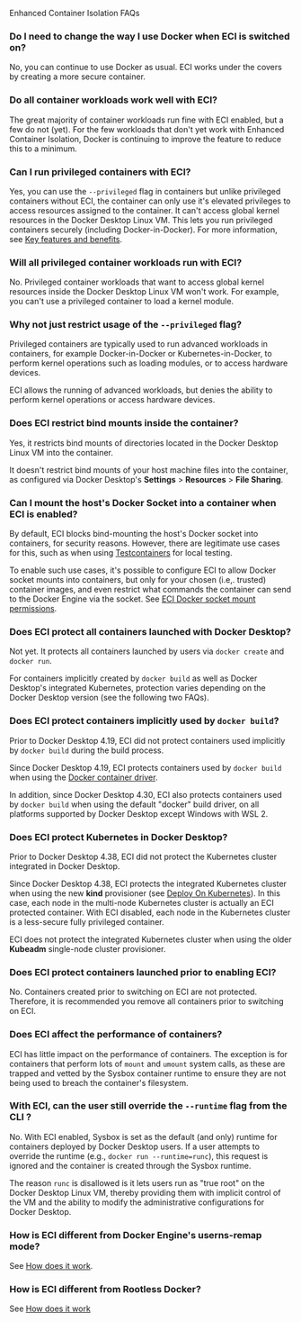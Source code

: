 Enhanced Container Isolation FAQs


### Do I need to change the way I use Docker when ECI is switched on?

No, you can continue to use Docker as usual. ECI works under the covers by
creating a more secure container.

### Do all container workloads work well with ECI?

The great majority of container workloads run fine with ECI enabled, but a few
do not (yet). For the few workloads that don't yet work with Enhanced Container
Isolation, Docker is continuing to improve the feature to reduce this to a
minimum.

### Can I run privileged containers with ECI?

Yes, you can use the `--privileged` flag in containers but unlike privileged
containers without ECI, the container can only use it's elevated privileges to
access resources assigned to the container. It can't access global kernel
resources in the Docker Desktop Linux VM. This lets you run privileged
containers securely (including Docker-in-Docker). For more information, see [Key features and benefits](features-benefits.md#privileged-containers-are-also-secured).

### Will all privileged container workloads run with ECI?

No. Privileged container workloads that want to access global kernel resources
inside the Docker Desktop Linux VM won't work. For example, you can't use a
privileged container to load a kernel module.

### Why not just restrict usage of the `--privileged` flag?

Privileged containers are typically used to run advanced workloads in
containers, for example Docker-in-Docker or Kubernetes-in-Docker, to
perform kernel operations such as loading modules, or to access hardware
devices.

ECI allows the running of advanced workloads, but denies the ability to perform
kernel operations or access hardware devices.

### Does ECI restrict bind mounts inside the container?

Yes, it restricts bind mounts of directories located in the Docker Desktop Linux
VM into the container.

It doesn't restrict bind mounts of your host machine files into the container,
as configured via Docker Desktop's **Settings** > **Resources** > **File Sharing**.

### Can I mount the host's Docker Socket into a container when ECI is enabled?

By default, ECI blocks bind-mounting the host's Docker socket into containers,
for security reasons. However, there are legitimate use cases for this, such as
when using [Testcontainers](https://testcontainers.com/) for local testing.

To enable such use cases, it's possible to configure ECI to allow Docker socket
mounts into containers, but only for your chosen (i.e,. trusted) container images, and
even restrict what commands the container can send to the Docker Engine via the socket.
See [ECI Docker socket mount permissions](config.md#docker-socket-mount-permissions).

### Does ECI protect all containers launched with Docker Desktop?

Not yet. It protects all containers launched by users via `docker create` and
`docker run`.

For containers implicitly created by `docker build` as well as Docker
Desktop's integrated Kubernetes, protection varies depending on the Docker
Desktop version (see the following two FAQs).

### Does ECI protect containers implicitly used by `docker build`?

Prior to Docker Desktop 4.19, ECI did not protect containers used implicitly
by `docker build` during the build process.

Since Docker Desktop 4.19, ECI protects containers used by `docker build`
when using the [Docker container driver](/manuals/build/builders/drivers/_index.md).

In addition, since Docker Desktop 4.30, ECI also protects containers used by
`docker build` when using the default "docker" build driver, on all
platforms supported by Docker Desktop except Windows with WSL 2.

### Does ECI protect Kubernetes in Docker Desktop?

Prior to Docker Desktop 4.38, ECI did not protect the Kubernetes cluster
integrated in Docker Desktop.

Since Docker Desktop 4.38, ECI protects the integrated Kubernetes cluster
when using the new **kind** provisioner (see [Deploy On Kubernetes](/manuals/desktop/features/kubernetes.md)).
In this case, each node in the multi-node Kubernetes cluster is actually an ECI
protected container. With ECI disabled, each node in the Kubernetes cluster is
a less-secure fully privileged container.

ECI does not protect the integrated Kubernetes cluster when using the
older **Kubeadm** single-node cluster provisioner.

### Does ECI protect containers launched prior to enabling ECI?

No. Containers created prior to switching on ECI are not protected. Therefore, it is
recommended you remove all containers prior to switching on ECI.

### Does ECI affect the performance of containers?

ECI has little impact on the performance of
containers. The exception is for containers that perform lots of `mount` and
`umount` system calls, as these are trapped and vetted by the Sysbox container
runtime to ensure they are not being used to breach the container's filesystem.

### With ECI, can the user still override the `--runtime` flag from the CLI ?

No. With ECI enabled, Sysbox is set as the default (and only) runtime for
containers deployed by Docker Desktop users. If a user attempts to override the
runtime (e.g., `docker run --runtime=runc`), this request is ignored and the
container is created through the Sysbox runtime.

The reason `runc` is disallowed is it lets users run as "true
root" on the Docker Desktop Linux VM, thereby providing them with implicit
control of the VM and the ability to modify the administrative configurations
for Docker Desktop.

### How is ECI different from Docker Engine's userns-remap mode?

See [How does it work](how-eci-works.md#enhanced-container-isolation-vs-docker-userns-remap-mode).

### How is ECI different from Rootless Docker?

See [How does it work](how-eci-works.md#enhanced-container-isolation-vs-rootless-docker)
